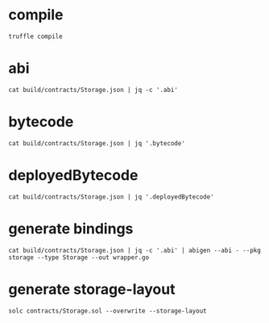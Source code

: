 # compile
````shell script
truffle compile
````
# abi
````shell script
cat build/contracts/Storage.json | jq -c '.abi'
````

# bytecode
````shell script
cat build/contracts/Storage.json | jq '.bytecode'
````

# deployedBytecode

````shell script
cat build/contracts/Storage.json | jq '.deployedBytecode'
````

# generate bindings
````shell script
cat build/contracts/Storage.json | jq -c '.abi' | abigen --abi - --pkg storage --type Storage --out wrapper.go
````

# generate storage-layout
````shell script
solc contracts/Storage.sol --overwrite --storage-layout
````

